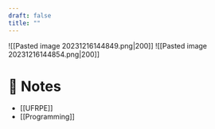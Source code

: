 ```yaml
---
draft: false
title: ""
---
```

![[Pasted image 20231216144849.png|200]] ![[Pasted image 20231216144854.png|200]]

# 📝 Notes

- [[UFRPE]]
- [[Programming]]
